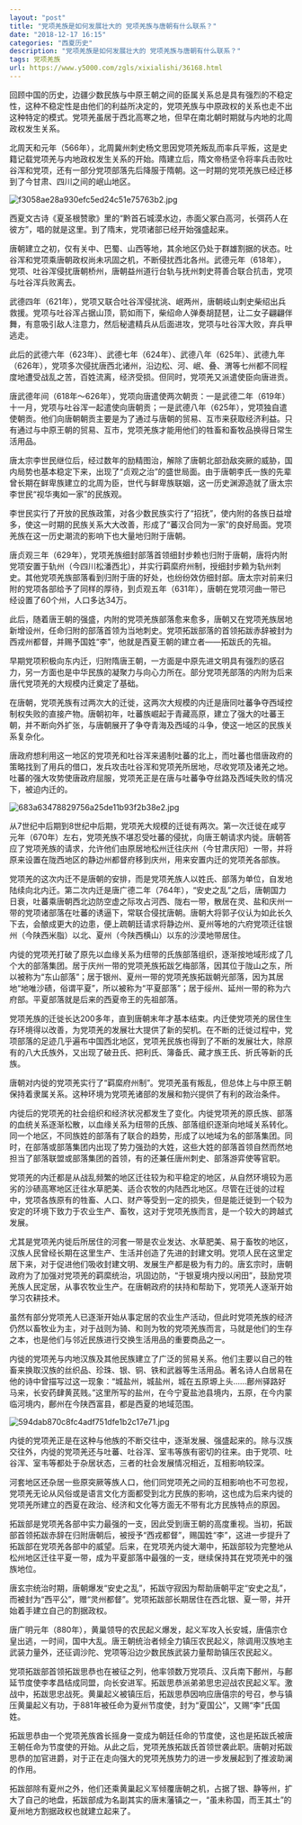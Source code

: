 ```yaml
---
layout: "post"
title: "党项羌族是如何发展壮大的 党项羌族与唐朝有什么联系？"
date: "2018-12-17 16:15"
categories: "西夏历史"
description: "党项羌族是如何发展壮大的 党项羌族与唐朝有什么联系？"
tags: 党项羌族
url: https://www.y5000.com/zgls/xixialishi/36168.html
---
```






回顾中国的历史，边疆少数民族与中原王朝之间的臣属关系总是具有强烈的不稳定性，这种不稳定性是由他们的利益所决定的，党项羌族与中原政权的关系也走不出这种特定的模式。党项羌虽居于西北高寒之地，但早在南北朝时期就与内地的北周政权发生关系。

北周天和元年（566年），北周冀州刺史杨文思因党项羌叛乱而率兵平叛，这是史籍记载党项羌与内地政权发生关系的开始。隋建立后，隋文帝杨坚令将率兵击败吐谷浑和党项，还有一部分党项部落先后降服于隋朝。这一时期的党项羌族已经迁移到了今甘肃、四川之间的岷山地区。

![f3058ae28a930efc5ed24c51e75763b2.jpg](https://img.y5000.com/uploads/allimg/181030/f3058ae28a930efc5ed24c51e75763b2.jpg)

西夏文古诗《夏圣根赞歌》里的“黔首石城漠水边，赤面父冢白高河，长弭药人在彼方”，唱的就是这里。到了隋末，党项诸部已经开始强盛起来。

唐朝建立之初，仅有关中、巴蜀、山西等地，其余地区仍处于群雄割据的状态。吐谷浑和党项乘唐朝政权尚未巩固之机，不断侵扰西北各州。武德元年（618年），党项、吐谷浑侵扰唐朝桥州，唐朝益州道行台轨与抚州刺史蒋善合联合抗击，党项与吐谷浑兵败离去。

武德四年（621年），党项又联合吐谷浑侵扰洮、岷两州，唐朝岐山刺史柴绍出兵救援。党项与吐谷浑占据山顶，箭如雨下，柴绍命人弹奏胡琵琶，让二女子翩翩伴舞，有意吸引敌人注意力，然后秘遣精兵从后面进攻，党项与吐谷浑大败，弃兵甲逃走。

此后的武德六年（623年）、武德七年（624年）、武德八年（625年）、武德九年（626年），党项多次侵扰唐西北诸州，沿边松、河、岷、叠、渭等七州都不同程度地遭受战乱之苦，百姓流离，经济受损。但同时，党项羌又派遣使臣向唐进贡。

唐武德年间（618年～626年），党项向唐遣使两次朝贡：一是武德二年（619年）十一月，党项与吐谷浑一起遣使向唐朝贡；一是武德八年（625年），党项独自遣使朝贡。他们向唐朝朝贡主要是为了通过与唐朝的贸易、互市来获取经济利益。只有通过与中原王朝的贸易、互市，党项羌族才能用他们的牲畜和畜牧品换得日常生活用品。

唐太宗李世民继位后，经过数年的励精图治，解除了唐朝北部劲敌突厥的威胁，国内局势也基本稳定下来，出现了“贞观之治”的盛世局面。由于唐朝李氏一族的先辈曾长期在鲜卑族建立的北周为臣，世代与鲜卑族联姻，这一历史渊源造就了唐太宗李世民“视华夷如一家”的民族观。

李世民实行了开放的民族政策，对各少数民族实行了“招抚”，使内附的各族日益增多，使这一时期的民族关系大大改善，形成了“蕃汉合同为一家”的良好局面。党项羌族在这一历史潮流的影响下也大量地归附于唐朝。

唐贞观三年（629年），党项羌族细封部落首领细封步赖也归附于唐朝，唐将内附党项安置于轨州（今四川松潘西北），并实行羁縻府州制，授细封步赖为轨州刺史。其他党项羌族部落看到归附于唐的好处，也纷纷效仿细封部。唐太宗对前来归附的党项各部给予了同样的厚待，到贞观五年（631年），唐朝在党项河曲一带已经设置了60个州，人口多达34万。

此后，随着唐王朝的强盛，内附的党项羌族部落愈来愈多，唐朝又在党项羌族居地新增设州，任命归附的部落首领为当地刺史。党项拓跋部落的首领拓跋赤辞被封为西戎州都督，并赐予国姓“李”，他就是西夏王朝的建立者——拓跋氏的先祖。

早期党项积极向东内迁，归附隋唐王朝，一方面是中原先进文明具有强烈的感召力，另一方面也是中华民族的凝聚力与向心力所在。部分党项羌部落的内附为后来唐代党项羌的大规模内迁奠定了基础。

在唐朝，党项羌族有过两次大的迁徙，这两次大规模的内迁是唐同吐蕃争夺西域控制权失败的直接产物。唐朝初年，吐蕃族崛起于青藏高原，建立了强大的吐蕃王朝，并不断向外扩张，与唐朝展开了争夺青海及西域的斗争，使这一地区的民族关系复杂化。

唐政府想利用这一地区的党项羌和吐谷浑来遏制吐蕃的北上，而吐蕃也借唐政府的策略找到了用兵的借口，发兵攻击吐谷浑和党项羌所居地，尽收党项及诸羌之地。吐蕃的强大攻势使唐政府屈服，党项羌正是在唐与吐蕃争夺丝路及西域失败的情况下，被迫内迁的。

![683a63478829756a25de11b93f2b38e2.jpg](https://img.y5000.com/uploads/allimg/181030/683a63478829756a25de11b93f2b38e2.jpg)

从7世纪中后期到8世纪中后期，党项羌大规模的迁徙有两次。第一次迁徙在咸亨元年（670年）左右，党项羌族不堪忍受吐蕃的侵扰，向唐王朝请求内徙。唐朝答应了党项羌族的请求，允许他们由原居地松州迁往庆州（今甘肃庆阳）一带，并将原来设置在陇西地区的静边州都督府移到庆州，用来安置内迁的党项羌各部族。

党项羌的这次内迁不是唐朝的安排，而是党项羌族人以姓氏、部落为单位，自发地陆续向北内迁。第二次内迁是唐广德二年（764年），“安史之乱”之后，唐朝国力日衰，吐蕃乘唐朝西北边防空虚之际攻占河西、陇右一带，散居在灵、盐和庆州一带的党项诸部落在吐蕃的诱逼下，常联合侵扰唐朝。唐朝大将郭子仪认为如此长久下去，会酿成更大的边患，便上疏朝廷请求将静边州、夏州等地的六府党项迁往银州（今陕西米脂）以北、夏州（今陕西横山）以东的沙漠地带居住。

内徙的党项羌打破了原先以血缘关系为纽带的氏族部落组织，逐渐按地域形成了几个大的部落集团。居于庆州一带的党项羌族拓跋乞梅部落，因其位于陇山之东，所以被称为“东山部落”；居于银州、夏州一带的党项羌族拓跋朝光部落，因为其居地“地唯沙碛，俗谓平夏”，所以被称为“平夏部落”；居于绥州、延州一带的称为六府部。平夏部落就是后来的西夏帝王的先祖部落。

党项羌族的迁徙长达200多年，直到唐朝末年才基本结束。内迁使党项羌的居住生存环境得以改善，为党项羌的发展壮大提供了新的契机。在不断的迁徙过程中，党项部落的足迹几乎遍布中国西北地区，党项羌民族也得到了不断的发展壮大，除原有的八大氏族外，又出现了破丑氏、把利氏、簿备氏、藏才族王氏、折氏等新的氏族。

唐朝对内徙的党项羌实行了“羁縻府州制”。党项羌虽有叛乱，但总体上与中原王朝保持着隶属关系。这种环境为党项羌诸部的发展和勃兴提供了有利的政治条件。

内徙后的党项羌的社会组织和经济状况都发生了变化。内徙党项羌的原氏族、部落的血统关系逐渐松散，以血缘关系为纽带的氏族、部落组织逐渐向地域关系转化。同一个地区，不同族姓的部落有了联合的趋势，形成了以地域为名的部落集团。同时，在部落或部落集团内出现了势力强劲的大姓，这些大姓的部落首领自然而然地担当了部落联盟或部落集团的首领，有的还兼任唐州刺史、部落游弈使等官职。

党项羌的内迁都是从战乱频繁的地区迁往较为和平稳定的地区，从自然环境较为恶劣的沙碛高寒地区迁往水草肥美、适合农牧的内陆西北地区。尽管在迁徙的过程中，党项各族原有的牲畜、人口、财产等受到一定的损失，但是能迁徙到一个较为安定的环境下致力于农业生产、畜牧，这对于党项羌族而言，是一个较大的跨越式发展。

尤其是党项羌内徙后所居住的河套一带是农业发达、水草肥美、易于畜牧的地区，汉族人民曾经长期在这里生产、生活并创造了先进的封建文明。党项人民在这里定居下来，对于促进他们吸收封建文明、发展生产都是极为有力的。唐玄宗时，唐朝政府为了加强对党项羌的羁縻统治，巩固边防，“于银夏境内授以闲田”，鼓励党项羌族人民定居，从事农牧业生产。在唐朝政府的扶持和帮助下，党项羌人逐渐开始学习农耕技术。

虽然有部分党项羌人已逐渐开始从事定居的农业生产活动，但此时党项羌族的经济仍然以畜牧业为主，对于战则为骑、和则为牧的党项羌族而言，马就是他们的生存之本，也是他们与邻近民族进行交换生活用品的重要商品之一。

内徙的党项羌与内地汉族及其他民族建立了广泛的贸易关系。他们主要以自己的牲畜来换取汉族的丝织品、珍珠、银、铜、铁和武器等生活用品。著名诗人白居易在他的诗中曾描写过这一现象：“城盐州，城盐州，城在五原塬上头……鄜州驿路好马来，长安药肆黄芪贱。”这里所写的盐州，在今宁夏盐池县境内，五原，在今内蒙临河境内，鄜州在今陕西富县，都是西夏的地域范围。

![594dab870c8fc4adf751dfe1b2c17e71.jpg](https://img.y5000.com/uploads/allimg/181030/594dab870c8fc4adf751dfe1b2c17e71.jpg)

内徙的党项羌正是在这种与他族的不断交往中，逐渐发展、强盛起来的。除与汉族交往外，内徙的党项羌还与吐蕃、吐谷浑、室韦等族有密切的往来。由于党项、吐谷浑、室韦等都处于杂居状态，三者的社会发展情况相近，互相影响较深。

河套地区还杂居一些原突厥等族人口，他们同党项羌之间的互相影响也不可忽视，党项羌无论从风俗或是语言文化方面都受到北方民族的影响，这也成为后来内徙的党项羌所建立的西夏在政治、经济和文化等方面无不带有北方民族特点的原因。

拓跋部是党项羌各部中实力最强的一支，因此受到唐王朝的高度重视。当初，拓跋部首领拓跋赤辞在归附唐朝后，被授予“西戎都督”，赐国姓“李”，这进一步提升了拓跋部在党项羌各部中的威望。后来，在党项羌内徙大潮中，拓跋部较为完整地从松州地区迁往平夏一带，成为平夏部落中最强的一支，继续保持其在党项羌中的强族地位。

唐玄宗统治时期，唐朝爆发“安史之乱”，拓跋守寂因为帮助唐朝平定“安史之乱”，而被封为“西平公”，赠“灵州都督”。党项拓跋部长期居住在西北银、夏一带，并开始着手建立自己的割据政权。

唐广明元年（880年），黄巢领导的农民起义爆发，起义军攻入长安城，唐僖宗仓皇出逃，一时间，国中大乱。唐王朝统治者倾全力镇压农民起义，除调用汉族地主武装力量外，还征调沙陀、党项等沿边少数民族武装力量帮助镇压农民起义。

党项拓跋部首领拓跋思恭也在被征之列，他率领数万党项兵、汉兵南下鄜州，与鄜延节度使李孝昌结成同盟，向长安进军。拓跋思恭派弟弟思忠迎战农民起义军。激战中，拓跋思忠战死。黄巢起义被镇压后，拓跋思恭因响应唐僖宗的号召，参与镇压黄巢起义有功，于881年被任命为夏州节度使，封为“夏国公”，又赐“李”氏国姓。

拓跋思恭由一个党项羌族酋长摇身一变成为朝廷任命的节度使，这也是拓跋氏被唐王朝任命为节度使的开始。从此之后，党项羌族拓跋氏首领世袭此职。唐朝对拓跋思恭的加官进爵，对于正在走向强大的党项羌族势力的进一步发展起到了推波助澜的作用。

拓跋部除有夏州之外，他们还乘黄巢起义军倾覆唐朝之机，占据了银、静等州，扩大了自己的地盘，拓跋部成为名副其实的唐末藩镇之一，“虽未称国，而王其土”的夏州地方割据政权也就建立起来了。
